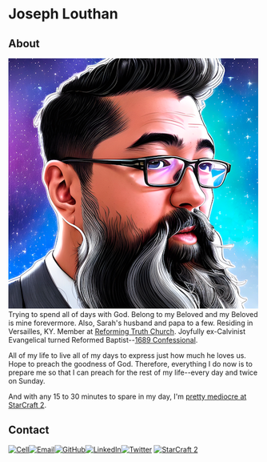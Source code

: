 # Joseph Louthan

## About

<img class="profile-pic" src="jlouthan-ai-starry-back-500-01.png">Trying to spend all of days with God. Belong to my Beloved and my Beloved is mine forevermore. Also, Sarah's husband and papa to a few. Residing in Versailles, KY. Member at [Reforming Truth Church](https://reformingtruth.church). Joyfully ex-Calvinist Evangelical turned Reformed Baptist--[1689 Confessional](confession-1689/index.md).

All of my life to live all of my days to express just how much he loves us. Hope to preach the goodness of God. Therefore, everything I do now is to prepare me so that I can preach for the rest of my life--every day and twice on Sunday.

And with any 15 to 30 minutes to spare in my day, I'm [pretty mediocre at StarCraft 2](https://starcraft2.com/en-us/profile/1/1/9753175).

## Contact

<div class="contact-info">

  [![Cell](https://img.shields.io/badge/SMS-joseph-437790?style=for-the-badge&logo=Apple)](sms:8177071486)[![Email](https://img.shields.io/badge/Email-joseph-success?style=for-the-badge&logo=Minutemailer)](mailto:joe@theologic.us)[![GitHub](https://img.shields.io/badge/GitHub-joseph-171515?style=for-the-badge&logo=GitHub)](https://github.com/joelouthan)[![LinkedIn](https://img.shields.io/badge/linkedin-joelouthan-0C66C2?style=for-the-badge&logo=linkedin)](https://linkedin.com/in/joelouthan)[![Twitter](https://img.shields.io/badge/Twitter-josephlouthan-blue?style=for-the-badge&logo=twitter)](https://twitter.com/josephlouthan)
  [![StarCraft 2](https://img.shields.io/badge/StarCraft%202-Nachoz-80A6C6?style=for-the-badge)](https://starcraft2.com/en-us/profile/1/1/9753175)

</div>

<p style="clear:both;">
